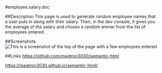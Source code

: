 #employee.salary.doc

##Description 
This page is used to generate random employee names that a user puts in along with their salary. Then, in the dev console, it gives you the average of the salary and choses a random winner from the list of employees entered. 

##Screenshots
![This is a screenshot of the top of the page with a few employees entered](./Assets/Screenshot%202024-04-03%20at%208.37.43%20PM.png)

##Links
https://github.com/magtron3030/semantic-html

https://magtron3030.github.io/semantic-html/ 